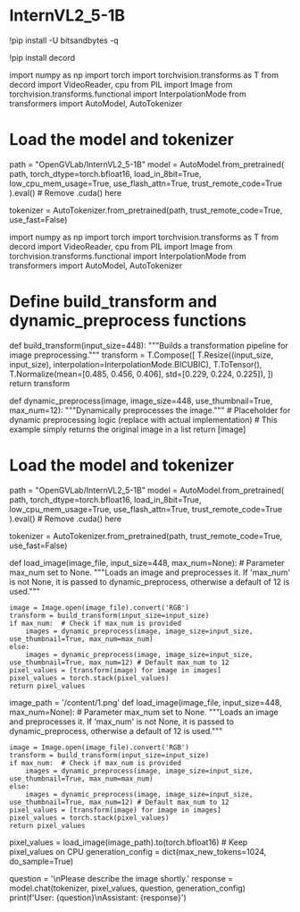 # InternVL2_5-1B



!pip install -U bitsandbytes -q

!pip install decord



import numpy as np
import torch
import torchvision.transforms as T
from decord import VideoReader, cpu
from PIL import Image
from torchvision.transforms.functional import InterpolationMode
from transformers import AutoModel, AutoTokenizer


# Load the model and tokenizer
path = "OpenGVLab/InternVL2_5-1B"
model = AutoModel.from_pretrained(
    path,
    torch_dtype=torch.bfloat16,
    load_in_8bit=True,
    low_cpu_mem_usage=True,
    use_flash_attn=True,
    trust_remote_code=True
).eval()  # Remove .cuda() here

tokenizer = AutoTokenizer.from_pretrained(path, trust_remote_code=True, use_fast=False)




import numpy as np
import torch
import torchvision.transforms as T
from decord import VideoReader, cpu
from PIL import Image
from torchvision.transforms.functional import InterpolationMode
from transformers import AutoModel, AutoTokenizer

# Define build_transform and dynamic_preprocess functions
def build_transform(input_size=448):
    """Builds a transformation pipeline for image preprocessing."""
    transform = T.Compose([
        T.Resize((input_size, input_size), interpolation=InterpolationMode.BICUBIC),
        T.ToTensor(),
        T.Normalize(mean=[0.485, 0.456, 0.406], std=[0.229, 0.224, 0.225]),
    ])
    return transform


def dynamic_preprocess(image, image_size=448, use_thumbnail=True, max_num=12):
    """Dynamically preprocesses the image."""
    # Placeholder for dynamic preprocessing logic (replace with actual implementation)
    # This example simply returns the original image in a list
    return [image]

# Load the model and tokenizer
path = "OpenGVLab/InternVL2_5-1B"
model = AutoModel.from_pretrained(
    path,
    torch_dtype=torch.bfloat16,
    load_in_8bit=True,
    low_cpu_mem_usage=True,
    use_flash_attn=True,
    trust_remote_code=True
).eval()  # Remove .cuda() here

tokenizer = AutoTokenizer.from_pretrained(path, trust_remote_code=True, use_fast=False)


def load_image(image_file, input_size=448, max_num=None):  # Parameter max_num set to None.
    """Loads an image and preprocesses it.
    If 'max_num' is not None, it is passed to dynamic_preprocess, otherwise a default of 12 is used."""

    image = Image.open(image_file).convert('RGB')
    transform = build_transform(input_size=input_size)
    if max_num:  # Check if max_num is provided
        images = dynamic_preprocess(image, image_size=input_size, use_thumbnail=True, max_num=max_num)
    else:
        images = dynamic_preprocess(image, image_size=input_size, use_thumbnail=True, max_num=12) # Default max_num to 12
    pixel_values = [transform(image) for image in images]
    pixel_values = torch.stack(pixel_values)
    return pixel_values

image_path = '/content/1.png'
def load_image(image_file, input_size=448, max_num=None):  # Parameter max_num set to None.
    """Loads an image and preprocesses it.
    If 'max_num' is not None, it is passed to dynamic_preprocess, otherwise a default of 12 is used."""

    image = Image.open(image_file).convert('RGB')
    transform = build_transform(input_size=input_size)
    if max_num:  # Check if max_num is provided
        images = dynamic_preprocess(image, image_size=input_size, use_thumbnail=True, max_num=max_num)
    else:
        images = dynamic_preprocess(image, image_size=input_size, use_thumbnail=True, max_num=12) # Default max_num to 12
    pixel_values = [transform(image) for image in images]
    pixel_values = torch.stack(pixel_values)
    return pixel_values

pixel_values = load_image(image_path).to(torch.bfloat16) # Keep pixel_values on CPU
generation_config = dict(max_new_tokens=1024, do_sample=True)

question = '<image>\nPlease describe the image shortly.'
response = model.chat(tokenizer, pixel_values, question, generation_config)
print(f'User: {question}\nAssistant: {response}')
